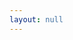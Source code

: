 ```yaml
---
layout: null
---
```


<script>
  window.location.replace("https://github.com/eslupmi/impulse");
</script>
